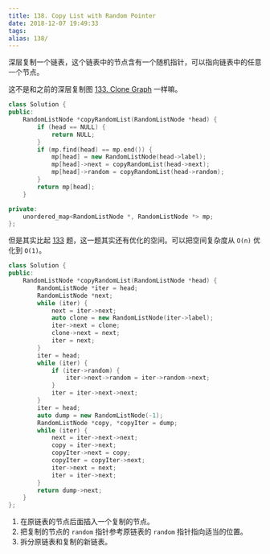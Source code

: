 ```yaml
---
title: 138. Copy List with Random Pointer
date: 2018-12-07 19:49:33
tags:
alias: 138/
---
```


深层复制一个链表，这个链表中的节点含有一个随机指针，可以指向链表中的任意一个节点。

<!--more-->

这不是和之前的深层复制图 [133. Clone Graph](/clone-graph/) 一样嘛。

```cpp
class Solution {
public:
    RandomListNode *copyRandomList(RandomListNode *head) {
        if (head == NULL) {
            return NULL;
        }
        if (mp.find(head) == mp.end()) {
            mp[head] = new RandomListNode(head->label);
            mp[head]->next = copyRandomList(head->next);
            mp[head]->random = copyRandomList(head->random);
        }
        return mp[head];
    }

private:
    unordered_map<RandomListNode *, RandomListNode *> mp;
};
```

但是其实比起 [133](/clone-graph/) 题，这一题其实还有优化的空间。可以把空间复杂度从 `O(n)` 优化到 `O(1)`。


```cpp
class Solution {
public:
    RandomListNode *copyRandomList(RandomListNode *head) {
        RandomListNode *iter = head;
        RandomListNode *next;
        while (iter) {
            next = iter->next;
            auto clone = new RandomListNode(iter->label);
            iter->next = clone;
            clone->next = next;
            iter = next;
        }
        iter = head;
        while (iter) {
            if (iter->random) {
                iter->next->random = iter->random->next;
            }
            iter = iter->next->next;
        }
        iter = head;
        auto dump = new RandomListNode(-1);
        RandomListNode *copy, *copyIter = dump;
        while (iter) {
            next = iter->next->next;
            copy = iter->next;
            copyIter->next = copy;
            copyIter = copyIter->next;
            iter->next = next;
            iter = iter->next;
        }
        return dump->next;
    }
};
```

1. 在原链表的节点后面插入一个复制的节点。
2. 把复制的节点的 `random` 指针参考原链表的 `random` 指针指向适当的位置。
3. 拆分原链表和复制的新链表。
